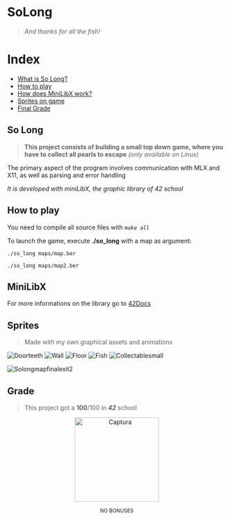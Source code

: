# SoLong
>_And thanks for all the fish!_
>
>
# Index
* [What is So Long?](#so-long)
* [How to play](#how-to-play)
* [How does MiniLibX work?](#minilibx)
* [Sprites on game](#sprites)
* [Final Grade](#grade)

## So Long

> **This project consists of building a small top down game, where you have to collect all pearls to escape**
*(only available on Linux)*

The primary aspect of the program involves communication with MLX and X11, as well as parsing and error handling

*It is developed with miniLibX, the graphic library of 42 school*


## How to play
You need to compile all source files with  *`make all`*

To launch the game, execute **./so_long** with a map as argument:

    ./so_long maps/map.ber

    ./so_long maps/map2.ber

## MiniLibX


For more informations on the library go to [42Docs](https://harm-smits.github.io/42docs/libs/minilibx)

## Sprites
> Made with my own graphical assets and animations

![Doorteeth](https://github.com/user-attachments/assets/53e0d121-f6ea-451d-8cc8-597d38184f40)
![Wall](https://github.com/user-attachments/assets/1f8f1418-5b19-47b9-8dec-406c953716b0)
![Floor](https://github.com/user-attachments/assets/2a6293cc-4cb1-4844-87cd-41bf71a4199a)
![Fish](https://github.com/user-attachments/assets/8932e0cf-491a-49f9-8e9c-5235e0351744)
![Collectablesmall](https://github.com/user-attachments/assets/71ef9e62-2545-46b4-8ede-3ebf72c7f176)


![Solongmapfinalexit2](https://github.com/user-attachments/assets/c90c81e9-4648-4925-845a-7cc2a87e5ea8)

## Grade
> This project got a **100**/100 in **_42_** school

<p align="center">
<img width="194" alt="Captura" src="https://github.com/shoganaix/42PushSwap/assets/123943292/a706aec1-2095-45b3-b583-19fbcaf614c9">
</p>

<p align="center">
<sub>NO BONUSES</sub>
 </p>


 
